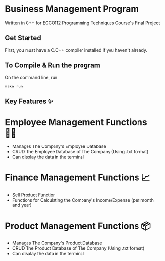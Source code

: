# Business Management Program

Written in C++ for EGCO112 Programming Techniques Course's Final Project

## Get Started
First, you must have a C/C++ compiler installed if you haven't already.

## To Compile & Run the program
On the command line, run
```
make run
```

## Key Features ✨
# Employee Management Functions 👨‍💼
- Manages The Company's Employee Database
- CRUD The Employee Database of The Company (Using .txt format)
- Can display the data in the terminal

# Finance Management Functions 📈
- Sell Product Function
- Functions for Calculating the Company's Income/Expense (per month and year)
  
# Product Management Functions 📦
- Manages The Company's Product Database
- CRUD The Product Database of The Company (Using .txt format)
- Can display the data in the terminal
